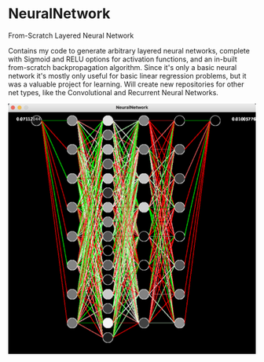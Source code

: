 # NeuralNetwork
From-Scratch Layered Neural Network

Contains my code to generate arbitrary layered neural networks, complete with Sigmoid and RELU options for activation functions, and an in-built from-scratch backpropagation algorithm. Since it's only a basic neural network it's mostly only useful for basic linear regression problems, but it was a valuable project for learning. Will create new repositories for other net types, like the Convolutional and Recurrent Neural Networks.

![Neural Network Visualization](neuralnet.png)
